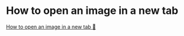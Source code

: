 # How to open an image in a new tab

[How to open an image in a new tab 🔗](https://www.coursera.org/learn/cybersecurity-threat-vectors-and-mitigation/supplement/3uB2D/how-to-open-an-image-in-a-new-tab)
